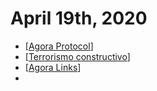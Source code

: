 # April 19th, 2020
- [[Agora Protocol]]
- [[Terrorismo constructivo]]
- [[Agora Links]]
- 

[//begin]: # "Autogenerated link references for markdown compatibility"
[Agora Protocol]: ../agora-protocol "Agora Protocol"
[Terrorismo constructivo]: ../terrorismo-constructivo "Terrorismo Constructivo"
[Agora Links]: ../agora-links "Agora Links"
[//end]: # "Autogenerated link references"